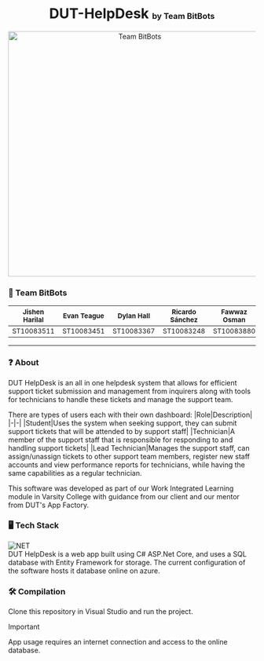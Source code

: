 <div align="center">
  <h1>DUT-HelpDesk <sup><sub><sub>by Team BitBots</h1>
    <img src="https://github.com/dylanscotthall/DUT-HelpDesk/assets/101722883/358c1ef9-5cdd-412d-a760-fd9d3f716232" width="520" height="500" alt="Team BitBots">
</div>

### 🤖 Team BitBots
|<sub>Jishen Harilal|<sub>Evan Teague|<sub>Dylan Hall|<sub>Ricardo Sánchez|<sub>Fawwaz Osman|<sub>Deylin Nair|<sub>Keval Rohith|<sub>Ayrton Mulqueeny|
|:-:|:-:|:-:|:-:|:-:|:-:|:-:|:-:|
|<sub>ST10083511|<sub>ST10083451|<sub>ST10083367|<sub>ST10083248|<sub>ST10083880|<sub>ST10083739|<sub>ST10083780|<sub>ST10083575|
---

### ❓ About
DUT HelpDesk is an all in one helpdesk system that allows for efficient support ticket submission and management from inquirers along with tools for technicians to handle these tickets and manage the support team.  

There are types of users each with their own dashboard:
|Role|Description|
|-|-|
|Student|Uses the system when seeking support, they can submit support tickets that will be attended to by support staff|
|Technician|A member of the support staff that is responsible for responding to and handling support tickets|
|Lead Technician|Manages the support staff, can assign/unassign tickets to other support team members, register new staff accounts and view performance reports for technicians, while having the same capabilities as a regular technician.

This software was developed as part of our Work Integrated Learning module in Varsity College with guidance from our client and our mentor from DUT's App Factory.

### 🖥️ Tech Stack
![NET](https://img.shields.io/badge/.NET-7.0-purple)  
DUT HelpDesk is a web app built using C# ASP.Net Core, and uses a SQL database with Entity Framework for storage. The current configuration of the software hosts it database online on azure.

### 🛠️ Compilation
Clone this repository in Visual Studio and run the project.
>[!IMPORTANT]
>App usage requires an internet connection and access to the online database.
